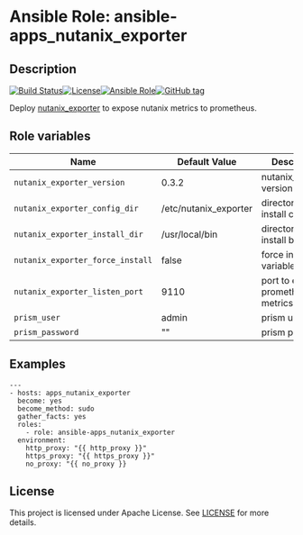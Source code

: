 # Ansible Role: ansible-apps_nutanix_exporter

## Description

[![Build Status](https://travis-ci.com/lotusnoir/ansible-apps_nutanix_exporter.svg?branch=master)](https://travis-ci.com/lotusnoir/ansible-apps_nutanix_exporter)[![License](https://img.shields.io/badge/license-MIT%20License-brightgreen.svg)](https://opensource.org/licenses/MIT)[![Ansible Role](https://img.shields.io/badge/ansible%20role-apps__nutanix_exporter-blue)](https://galaxy.ansible.com/lotusnoir/ansible-apps_nutanix_exporter/)[![GitHub tag](https://img.shields.io/badge/version-latest-blue)](https://github.com/lotusnoir/ansible-apps_nutanix_exporter/tags)

Deploy [nutanix_exporter](https://github.com/JacobCalmes/nutanix-exporter) to expose nutanix metrics to prometheus.

## Role variables

| Name           | Default Value | Description                        |
| -------------- | ------------- | -----------------------------------|
| `nutanix_exporter_version` | 0.3.2 | nutanix_exporter version |
| `nutanix_exporter_config_dir` | /etc/nutanix_exporter | directory to install config file |
| `nutanix_exporter_install_dir` | /usr/local/bin | directory to install binary |
| `nutanix_exporter_force_install` | false | force install variable |
| `nutanix_exporter_listen_port` | 9110 | port to expose prometheus metrics |
| `prism_user` | admin | prism user |
| `prism_password` | "" | prism password |

## Examples

	---
	- hosts: apps_nutanix_exporter
	  become: yes
	  become_method: sudo
	  gather_facts: yes
	  roles:
	    - role: ansible-apps_nutanix_exporter
	  environment: 
	    http_proxy: "{{ http_proxy }}"
	    https_proxy: "{{ https_proxy }}"
	    no_proxy: "{{ no_proxy }}

## License

This project is licensed under Apache License. See [LICENSE](/LICENSE) for more details.
